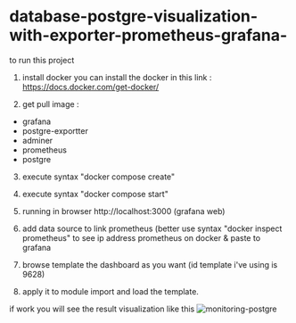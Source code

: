 # database-postgre-visualization-with-exporter-prometheus-grafana-
to run this project

1. install docker 
you can install the docker in this link : https://docs.docker.com/get-docker/

2. get pull image : 
  - grafana 
  - postgre-exportter
  - adminer
  - prometheus 
  - postgre 
  
3. execute syntax "docker compose create"

4. execute syntax "docker compose start"

5. running in browser http://localhost:3000 (grafana web)

6. add data source to link prometheus (better use syntax "docker inspect prometheus" to see ip address prometheus on docker & paste to grafana 

7. browse template the dashboard as you want (id template i've using is 9628)

8. apply it to module import and load the template. 

if work you will see the result visualization like this ![monitoring-postgre](https://user-images.githubusercontent.com/37802827/221540672-fd2d9a16-513d-4ac2-9e24-c4f34866cf4f.png)
